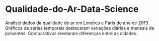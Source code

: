 # Qualidade-do-Ar-Data-Science
Analisei dados da qualidade do ar em Londres e Paris do ano de 2019. Gráficos de séries temporais destacaram variações diárias e mensais de poluentes. Comparativos revelaram diferenças entre as cidades.
